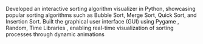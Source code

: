Developed an interactive sorting algorithm visualizer in Python, showcasing popular sorting algorithms such as
Bubble Sort, Merge Sort, Quick Sort, and Insertion Sort.
Built the graphical user interface (GUI) using Pygame , Random, Time Libraries , enabling real-time visualization of 
sorting processes through dynamic animations
